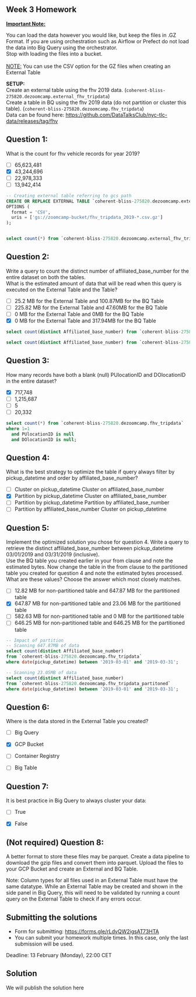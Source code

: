 ## Week 3 Homework
<b><u>Important Note:</b></u> <p>You can load the data however you would like, but keep the files in .GZ Format. 
If you are using orchestration such as Airflow or Prefect do not load the data into Big Query using the orchestrator.</br> 
Stop with loading the files into a bucket. </br></br>
<u>NOTE:</u> You can use the CSV option for the GZ files when creating an External Table</br>

<b>SETUP:</b></br>
Create an external table using the fhv 2019 data. (`coherent-bliss-275820.dezoomcamp.external_fhv_tripdata`)</br>
Create a table in BQ using the fhv 2019 data (do not partition or cluster this table). (`coherent-bliss-275820.dezoomcamp.fhv_tripdata`)</br>
Data can be found here: https://github.com/DataTalksClub/nyc-tlc-data/releases/tag/fhv </p>

## Question 1:
What is the count for fhv vehicle records for year 2019?
- [ ] 65,623,481
- [x] 43,244,696
- [ ] 22,978,333
- [ ] 13,942,414

```sql
-- Creating external table referring to gcs path
CREATE OR REPLACE EXTERNAL TABLE `coherent-bliss-275820.dezoomcamp.external_fhv_tripdata`
OPTIONS (
  format = 'CSV',
  uris = ['gs://zoomcamp-bucket/fhv_tripdata_2019-*.csv.gz']
);


select count(*) from `coherent-bliss-275820.dezoomcamp.external_fhv_tripdata`;
```

## Question 2:
Write a query to count the distinct number of affiliated_base_number for the entire dataset on both the tables.</br> 
What is the estimated amount of data that will be read when this query is executed on the External Table and the Table?

- [ ] 25.2 MB for the External Table and 100.87MB for the BQ Table
- [ ] 225.82 MB for the External Table and 47.60MB for the BQ Table
- [ ] 0 MB for the External Table and 0MB for the BQ Table
- [x] 0 MB for the External Table and 317.94MB for the BQ Table 

```sql
select count(distinct Affiliated_base_number) from `coherent-bliss-275820.dezoomcamp.fhv_tripdata`; --# 317,94 MB

select count(distinct Affiliated_base_number) from `coherent-bliss-275820.dezoomcamp.external_fhv_tripdata`; --# 0 B
```

## Question 3:
How many records have both a blank (null) PUlocationID and DOlocationID in the entire dataset?
- [x] 717,748
- [ ] 1,215,687
- [ ] 5
- [ ] 20,332

```sql
select count(*) from `coherent-bliss-275820.dezoomcamp.fhv_tripdata`
where 1=1
  and PUlocationID is null
  and DOlocationID is null;
```

## Question 4:
What is the best strategy to optimize the table if query always filter by pickup_datetime and order by affiliated_base_number?
- [ ] Cluster on pickup_datetime Cluster on affiliated_base_number
- [x] Partition by pickup_datetime Cluster on affiliated_base_number
- [ ] Partition by pickup_datetime Partition by affiliated_base_number
- [ ] Partition by affiliated_base_number Cluster on pickup_datetime

## Question 5:
Implement the optimized solution you chose for question 4. Write a query to retrieve the distinct affiliated_base_number between pickup_datetime 03/01/2019 and 03/31/2019 (inclusive).</br> 
Use the BQ table you created earlier in your from clause and note the estimated bytes. Now change the table in the from clause to the partitioned table you created for question 4 and note the estimated bytes processed. What are these values? Choose the answer which most closely matches.
- [ ] 12.82 MB for non-partitioned table and 647.87 MB for the partitioned table
- [x] 647.87 MB for non-partitioned table and 23.06 MB for the partitioned table
- [ ] 582.63 MB for non-partitioned table and 0 MB for the partitioned table
- [ ] 646.25 MB for non-partitioned table and 646.25 MB for the partitioned table

```sql
-- Impact of partition
-- Scanning 647.87MB of data
select count(distinct Affiliated_base_number)
from `coherent-bliss-275820.dezoomcamp.fhv_tripdata`
where date(pickup_datetime) between '2019-03-01' and '2019-03-31';

-- Scanning 23.05MB of data
select count(distinct Affiliated_base_number)
from `coherent-bliss-275820.dezoomcamp.fhv_tripdata_partitoned`
where date(pickup_datetime) between '2019-03-01' and '2019-03-31';
```

## Question 6: 
Where is the data stored in the External Table you created?

- [ ] Big Query
- [x] GCP Bucket
- [ ] Container Registry
- [ ] Big Table


## Question 7:
It is best practice in Big Query to always cluster your data:
- [ ] True
- [x] False


## (Not required) Question 8:
A better format to store these files may be parquet. Create a data pipeline to download the gzip files and convert them into parquet. Upload the files to your GCP Bucket and create an External and BQ Table. 


Note: Column types for all files used in an External Table must have the same datatype. While an External Table may be created and shown in the side panel in Big Query, this will need to be validated by running a count query on the External Table to check if any errors occur. 
 
## Submitting the solutions

* Form for submitting: https://forms.gle/rLdvQW2igsAT73HTA
* You can submit your homework multiple times. In this case, only the last submission will be used. 

Deadline: 13 February (Monday), 22:00 CET


## Solution

We will publish the solution here
